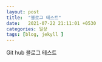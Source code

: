 ```yaml
---
layout: post
title:  "블로그 테스트"
date:   2021-07-22 21:11:01 +0530
categories: 일상
tags: [blog, jekyll ]
---
```


Git hub 블로그 테스트

[jekyll-docs]: https://jekyllrb.com/docs/home
[jekyll-gh]:   https://github.com/jekyll/jekyll
[jekyll-talk]: https://talk.jekyllrb.com/
